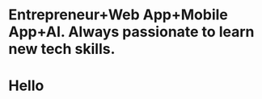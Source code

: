 # Entrepreneur+Web App+Mobile App+AI. Always passionate to learn new tech skills.

<h1>Hello</h1>
<!---
Apongpoh/Apongpoh is a ✨ special ✨ repository because its `README.md` (this file) appears on your GitHub profile.
You can click the Preview link to take a look at your changes.
--->
